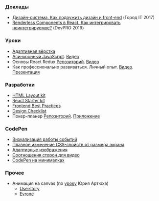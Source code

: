 ### Доклады
* [Дизайн-система. Как подружить дизайн и front-end](https://suhushinas.github.io/2017-11-11_gorodit/index.html) (Город IT 2017)
* [Renderless Components в React. Как интегрировать неинтегрируемое?](https://suhushinas.github.io/2019-04-27_renderless-components/index.html) (DevPRO 2019)

### Уроки
* [Адаптивная вёрстка](https://suhushinas.github.io/2018-12-01_responsive-layout/index.html)
* [Асинхронный JavaScript](https://suhushinas.github.io/2019-01-19_async-js/index.html). [Видео](https://youtu.be/p0d8p9C2aYs)
* Основы React Redux [Репозиторий](https://github.com/SuhushinAS/react-course). [Видео](https://youtu.be/UNWYn5LFHkQ)
* Как профессионально развиваться. Личный опыт. [Видео](https://youtu.be/WSwZlCM4sJk). [Презентация](https://docs.google.com/presentation/d/1Hr-PR5tOIQQ3D_nAveByAA1PbsESGZf3Yc92DUrYnjQ)

### Разработки
* [HTML Layout kit](https://github.com/SuhushinAS/html-layout-kit)
* [React Starter kit](https://github.com/SuhushinAS/react-starter-kit)
* [Frontend Best Practices](https://github.com/SuhushinAS/best-practices)
* [Design Checklist](https://github.com/SuhushinAS/design-checklist)
* Покер-планер [Репозиторий](https://github.com/SuhushinAS/planning-poker). [Приложение](https://suhushinas.github.io/planning-poker/)

### CodePen
* [Визуализация работы событий](https://codepen.io/SuhushinAS/pen/QWyEwow)
* [Плавное изменение CSS-свойств от размера экрана](https://codepen.io/SuhushinAS/pen/yLLXjXw)
* [Адаптивные изображения](https://codepen.io/SuhushinAS/pen/qQMJKb)
* [Соотношения сторон для видео](https://codepen.io/SuhushinAS/pen/EOyrjL)
* [CodePen на минималках](https://codepen.io/SuhushinAS/pen/GMpgjv)

### Прочее
* Анимация на canvas (по [уроку](https://youtu.be/XqB_Ulfpd0w) Юрия Артюха)
  * [Userstory](https://suhushinas.github.io/us-jelly/index.html)
  * [Evrone](https://suhushinas.github.io/evrone-jelly/index.html)

<!---
- 👋 Hi, I’m @SuhushinAS
- 👀 I’m interested in frontend
- 🌱 I’m currently learning React, HTML, CSS
- 💞️ I’m looking to collaborate on ...
- 📫 How to reach me ...
SuhushinAS/SuhushinAS is a ✨ special ✨ repository because its `README.md` (this file) appears on your GitHub profile.
You can click the Preview link to take a look at your changes.
--->
